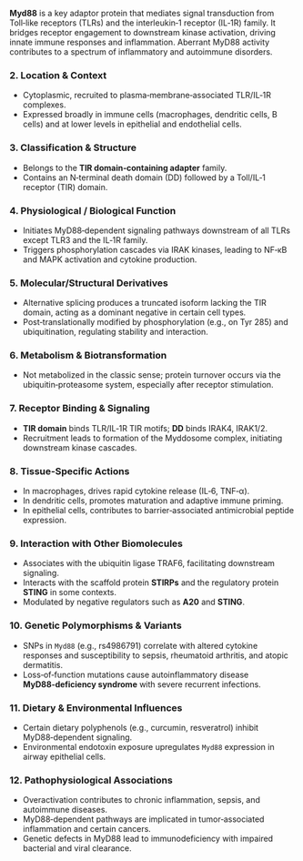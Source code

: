 **Myd88** is a key adaptor protein that mediates signal transduction from Toll‑like receptors (TLRs) and the interleukin‑1 receptor (IL‑1R) family. It bridges receptor engagement to downstream kinase activation, driving innate immune responses and inflammation. Aberrant MyD88 activity contributes to a spectrum of inflammatory and autoimmune disorders.  

### 2. Location & Context  
- Cytoplasmic, recruited to plasma‑membrane‑associated TLR/IL‑1R complexes.  
- Expressed broadly in immune cells (macrophages, dendritic cells, B cells) and at lower levels in epithelial and endothelial cells.

### 3. Classification & Structure  
- Belongs to the **TIR domain‑containing adapter** family.  
- Contains an N‑terminal death domain (DD) followed by a Toll/IL‑1 receptor (TIR) domain.

### 4. Physiological / Biological Function  
- Initiates MyD88‑dependent signaling pathways downstream of all TLRs except TLR3 and the IL‑1R family.  
- Triggers phosphorylation cascades via IRAK kinases, leading to NF‑κB and MAPK activation and cytokine production.

### 5. Molecular/Structural Derivatives  
- Alternative splicing produces a truncated isoform lacking the TIR domain, acting as a dominant negative in certain cell types.  
- Post‑translationally modified by phosphorylation (e.g., on Tyr 285) and ubiquitination, regulating stability and interaction.

### 6. Metabolism & Biotransformation  
- Not metabolized in the classic sense; protein turnover occurs via the ubiquitin‑proteasome system, especially after receptor stimulation.

### 7. Receptor Binding & Signaling  
- **TIR domain** binds TLR/IL‑1R TIR motifs; **DD** binds IRAK4, IRAK1/2.  
- Recruitment leads to formation of the Myddosome complex, initiating downstream kinase cascades.

### 8. Tissue‑Specific Actions  
- In macrophages, drives rapid cytokine release (IL‑6, TNF‑α).  
- In dendritic cells, promotes maturation and adaptive immune priming.  
- In epithelial cells, contributes to barrier‑associated antimicrobial peptide expression.

### 9. Interaction with Other Biomolecules  
- Associates with the ubiquitin ligase TRAF6, facilitating downstream signaling.  
- Interacts with the scaffold protein **STIRPs** and the regulatory protein **STING** in some contexts.  
- Modulated by negative regulators such as **A20** and **STING**.

### 10. Genetic Polymorphisms & Variants  
- SNPs in `Myd88` (e.g., rs4986791) correlate with altered cytokine responses and susceptibility to sepsis, rheumatoid arthritis, and atopic dermatitis.  
- Loss‑of‑function mutations cause autoinflammatory disease **MyD88‑deficiency syndrome** with severe recurrent infections.

### 11. Dietary & Environmental Influences  
- Certain dietary polyphenols (e.g., curcumin, resveratrol) inhibit MyD88‑dependent signaling.  
- Environmental endotoxin exposure upregulates `Myd88` expression in airway epithelial cells.

### 12. Pathophysiological Associations  
- Overactivation contributes to chronic inflammation, sepsis, and autoimmune diseases.  
- MyD88‑dependent pathways are implicated in tumor‑associated inflammation and certain cancers.  
- Genetic defects in MyD88 lead to immunodeficiency with impaired bacterial and viral clearance.